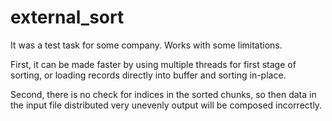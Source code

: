 # external_sort
It was a test task for some company. Works with some limitations.

First, it can be made faster by using multiple threads for first stage of sorting, or loading records directly into buffer and sorting in-place.

Second, there is no check for indices in the sorted chunks, so then data in the input file distributed very unevenly output will be composed incorrectly.
